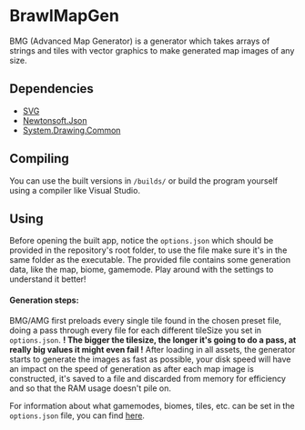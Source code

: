 # BrawlMapGen
BMG (Advanced Map Generator) is a generator which takes arrays of strings and tiles with vector graphics to make generated map images of any size.

## Dependencies
* [SVG](https://github.com/vvvv/SVG)
* [Newtonsoft.Json](https://github.com/JamesNK/Newtonsoft.Json)
* [System.Drawing.Common](https://www.nuget.org/packages/System.Drawing.Common)

## Compiling
You can use the built versions in `/builds/` or build the program yourself using a compiler like Visual Studio.

## Using
Before opening the built app, notice the `options.json` which should be provided in the repository's root folder, to use the file make sure it's in the same folder as the executable. The provided file contains some generation data, like the map, biome, gamemode. Play around with the settings to understand it better!

#### Generation steps:
BMG/AMG first preloads every single tile found in the chosen preset file, doing a pass through every file for each different tileSize you set in `options.json`.
**! The bigger the tilesize, the longer it's going to do a pass, at really big values it might even fail !**
After loading in all assets, the generator starts to generate the images as fast as possible, your disk speed will have an impact on the speed of generation as after each map image is constructed, it's saved to a file and discarded from memory for efficiency and so that the RAM usage doesn't pile on.

For information about what gamemodes, biomes, tiles, etc. can be set in the `options.json` file, you can find [here](https://github.com/thedonciuxx/BrawlMapGen/wiki/Options.json-explained).
